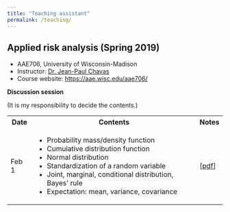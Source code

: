 ```yaml
---
title: "Teaching assistant"
permalink: /teaching/
---
```


## Applied risk analysis (Spring 2019)
* AAE706, University of Wisconsin-Madison
* Instructor: [Dr. Jean-Paul Chavas](https://aae.wisc.edu/faculty/jchavas/)
* Course website: <https://aae.wisc.edu/aae706/>

**Discussion session**

(It is my responsibility to decide the contents.)

<table>
  <tbody>
    <tr>
      <th>Date</th>
      <th>Contents</th>
      <th>Notes</th>
    </tr>
    <tr>
      <td>Feb 1</td>
      <td>
        <ul>
          <li>Probability mass/density function</li>
          <li>Cumulative distribution function</li>
          <li>Normal distribution</li>
          <li>Standardization of a random variable</li>
          <li>Joint, marginal, conditional distribution, Bayes' rule</li>
          <li>Expectation: mean, variance, covariance</li>
        </ul>
      </td>
      <td>[<a href="/images/aae706_disc_20190201.pdf">pdf</a>]</td>
    </tr>
  </tbody>
</table>
